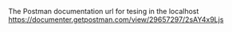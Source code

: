 The Postman documentation url for tesing in the localhost  
https://documenter.getpostman.com/view/29657297/2sAY4x9Ljs
